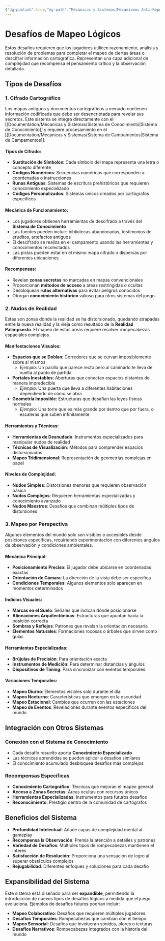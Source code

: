 ```yaml
---
{"dg-publish":true,"dg-path":"Mécanicas y Sistemas/Mecanismos Anti-Repetición/Desafíos de Mapeo Lógicos.md","permalink":"/mecanicas-y-sistemas/mecanismos-anti-repeticion/desafios-de-mapeo-logicos/","dgPassFrontmatter":true}
---
```



# Desafíos de Mapeo Lógicos

Estos desafíos requieren que los jugadores utilicen razonamiento, análisis y resolución de problemas para completar el mapeo de ciertas áreas o descifrar información cartográfica. Representan una capa adicional de complejidad que recompensa el pensamiento crítico y la observación detallada.

## Tipos de Desafíos

### 1. Cifrado Cartográfico

Los mapas antiguos y documentos cartográficos a menudo contienen información codificada que debe ser desencriptada para revelar sus secretos. Este sistema se integra directamente con el [[Documentation/Mécanicas y Sistemas/Sistema de Conocimiento\|Sistema de Conocimiento]] y requiere procesamiento en el [[Documentation/Mécanicas y Sistemas/Sistema de Campamentos\|Sistema de Campamentos]].

#### Tipos de Cifrado:
- **Sustitución de Símbolos**: Cada símbolo del mapa representa una letra o concepto diferente
- **Códigos Numéricos**: Secuencias numéricas que corresponden a coordenadas o instrucciones
- **Runas Antiguas**: Sistemas de escritura prehistóricos que requieren conocimiento especializado
- **Códigos Personalizados**: Sistemas únicos creados por cartógrafos específicos

#### Mecánica de Funcionamiento:
- Los jugadores obtienen herramientas de descifrado a través del **Sistema de Conocimiento**
- Las fuentes pueden incluir: bibliotecas abandonadas, testimonios de eruditos, artefactos antiguos
- El descifrado se realiza en el campamento usando las herramientas y conocimientos recolectados
- Las pistas pueden estar en el mismo mapa cifrado o dispersas por diferentes ubicaciones

#### Recompensas:
- Revelan **zonas secretas** no marcadas en mapas convencionales
- Proporcionan **métodos de acceso** a áreas restringidas o ocultas
- Desbloquean **rutas alternativas** para evitar peligros conocidos
- Otorgan **conocimiento histórico** valioso para otros sistemas del juego

### 2. Nudos de Realidad

Estas son zonas donde la realidad se ha distorsionado, quedando atrapadas entre la nueva realidad y la vieja como resultado de la **Realidad Palimpsesto**. El mapeo de estas áreas requiere resolver rompecabezas espaciales complejos.

#### Manifestaciones Visuales:
- **Espacios que se Doblan**: Corredores que se curvan imposiblemente sobre sí mismos
  - *Ejemplo*: Un pasillo que parece recto pero al caminarlo te lleva de vuelta al punto de partida
- **Portales Inestables**: Aberturas que conectan espacios distantes de manera impredecible
  - *Ejemplo*: Una puerta que lleva a diferentes habitaciones dependiendo de cómo se abra
- **Geometría Imposible**: Estructuras que desafían las leyes físicas normales
  - *Ejemplo*: Una torre que es más grande por dentro que por fuera, o escaleras que suben infinitamente

#### Herramientas y Técnicas:
- **Herramientas de Desnudado**: Instrumentos especializados para manipular nudos de realidad
- **Técnicas de Visualización**: Métodos para comprender espacios distorsionados
- **Mapeo Tridimensional**: Representación de geometrías complejas en papel

#### Niveles de Complejidad:
- **Nudos Simples**: Distorsiones menores que requieren observación básica
- **Nudos Complejos**: Requieren herramientas especializadas y conocimiento avanzado
- **Nudos Maestros**: Desafíos que combinan múltiples tipos de distorsiones

### 3. Mapeo por Perspectiva

Algunos elementos del mundo solo son visibles o accesibles desde posiciones específicas, requiriendo experimentación con diferentes ángulos de observación y condiciones ambientales.

#### Mecánica Principal:
- **Posicionamiento Preciso**: El jugador debe ubicarse en coordenadas exactas
- **Orientación de Cámara**: La dirección de la vista debe ser específica
- **Condiciones Temporales**: Algunos elementos solo aparecen en momentos determinados

#### Indicios Visuales:
- **Marcas en el Suelo**: Señales que indican dónde posicionarse
- **Alineaciones Arquitectónicas**: Estructuras que apuntan hacia la posición correcta
- **Sombras y Reflejos**: Patrones que revelan la orientación necesaria
- **Elementos Naturales**: Formaciones rocosas o árboles que sirven como guías

#### Herramientas Especializadas:
- **Brújulas de Precisión**: Para orientación exacta
- **Instrumentos de Medición**: Para determinar distancias y ángulos
- **Dispositivos de Timing**: Para sincronizar con eventos temporales

#### Variaciones Temporales:
- **Mapeo Diurno**: Elementos visibles solo durante el día
- **Mapeo Nocturno**: Características que emergen en la oscuridad
- **Mapeo Estacional**: Cambios que ocurren con las estaciones
- **Mapeo de Eventos**: Revelaciones durante eventos específicos del mundo

## Integración con Otros Sistemas

### Conexión con el Sistema de Conocimiento
- Cada desafío resuelto aporta **Conocimiento Especializado**
- Las técnicas aprendidas se pueden aplicar a desafíos similares
- El conocimiento acumulado desbloquea desafíos más complejos

### Recompensas Específicas
- **Conocimiento Cartográfico**: Técnicas que mejoran el mapeo general
- **Acceso a Zonas Secretas**: Áreas ocultas con recursos únicos
- **Herramientas Especializadas**: Instrumentos para futuros desafíos
- **Reconocimiento**: Prestigio dentro de la comunidad de cartógrafos

## Beneficios del Sistema

- **Profundidad Intelectual**: Añade capas de complejidad mental al gameplay
- **Recompensa la Observación**: Premia la atención a detalles y patrones
- **Variedad de Desafíos**: Múltiples tipos de rompecabezas mantienen el interés
- **Satisfacción de Resolución**: Proporciona una sensación de logro al superar obstáculos complejos
- **Rejugabilidad**: Diferentes enfoques y soluciones para cada desafío

## Expansibilidad del Sistema

Este sistema está diseñado para ser **expandible**, permitiendo la introducción de nuevos tipos de desafíos lógicos a medida que el juego evoluciona. Ejemplos de desafíos futuros podrían incluir:

- **Mapeo Colaborativo**: Desafíos que requieren múltiples jugadores
- **Desafíos Temporales**: Rompecabezas que cambian con el tiempo
- **Mapeo Sensorial**: Desafíos que involucran sonidos, olores o texturas
- **Desafíos Narrativos**: Rompecabezas integrados con la historia del mundo